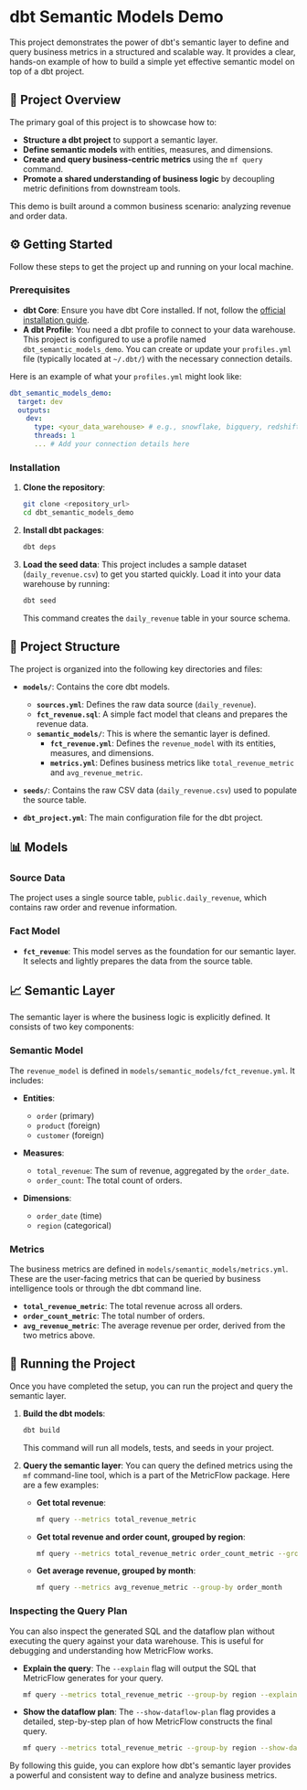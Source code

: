 # dbt Semantic Models Demo

This project demonstrates the power of dbt's semantic layer to define and query business metrics in a structured and scalable way. It provides a clear, hands-on example of how to build a simple yet effective semantic model on top of a dbt project.

## 🚀 Project Overview

The primary goal of this project is to showcase how to:
- **Structure a dbt project** to support a semantic layer.
- **Define semantic models** with entities, measures, and dimensions.
- **Create and query business-centric metrics** using the `mf query` command.
- **Promote a shared understanding of business logic** by decoupling metric definitions from downstream tools.

This demo is built around a common business scenario: analyzing revenue and order data.

## ⚙️ Getting Started

Follow these steps to get the project up and running on your local machine.

### Prerequisites

- **dbt Core**: Ensure you have dbt Core installed. If not, follow the [official installation guide](https://docs.getdbt.com/dbt-cli/installation).
- **A dbt Profile**: You need a dbt profile to connect to your data warehouse. This project is configured to use a profile named `dbt_semantic_models_demo`. You can create or update your `profiles.yml` file (typically located at `~/.dbt/`) with the necessary connection details.

Here is an example of what your `profiles.yml` might look like:

```yaml
dbt_semantic_models_demo:
  target: dev
  outputs:
    dev:
      type: <your_data_warehouse> # e.g., snowflake, bigquery, redshift
      threads: 1
      ... # Add your connection details here
```

### Installation

1. **Clone the repository**:
   ```bash
   git clone <repository_url>
   cd dbt_semantic_models_demo
   ```

2. **Install dbt packages**:
   ```bash
   dbt deps
   ```

3. **Load the seed data**:
   This project includes a sample dataset (`daily_revenue.csv`) to get you started quickly. Load it into your data warehouse by running:
   ```bash
   dbt seed
   ```
   This command creates the `daily_revenue` table in your source schema.

## 📂 Project Structure

The project is organized into the following key directories and files:

- **`models/`**: Contains the core dbt models.
  - **`sources.yml`**: Defines the raw data source (`daily_revenue`).
  - **`fct_revenue.sql`**: A simple fact model that cleans and prepares the revenue data.
  - **`semantic_models/`**: This is where the semantic layer is defined.
    - **`fct_revenue.yml`**: Defines the `revenue_model` with its entities, measures, and dimensions.
    - **`metrics.yml`**: Defines business metrics like `total_revenue_metric` and `avg_revenue_metric`.

- **`seeds/`**: Contains the raw CSV data (`daily_revenue.csv`) used to populate the source table.

- **`dbt_project.yml`**: The main configuration file for the dbt project.

## 📊 Models

### Source Data

The project uses a single source table, `public.daily_revenue`, which contains raw order and revenue information.

### Fact Model

- **`fct_revenue`**: This model serves as the foundation for our semantic layer. It selects and lightly prepares the data from the source table.

## 📈 Semantic Layer

The semantic layer is where the business logic is explicitly defined. It consists of two key components:

### Semantic Model

The `revenue_model` is defined in `models/semantic_models/fct_revenue.yml`. It includes:

- **Entities**:
  - `order` (primary)
  - `product` (foreign)
  - `customer` (foreign)

- **Measures**:
  - `total_revenue`: The sum of revenue, aggregated by the `order_date`.
  - `order_count`: The total count of orders.

- **Dimensions**:
  - `order_date` (time)
  - `region` (categorical)

### Metrics

The business metrics are defined in `models/semantic_models/metrics.yml`. These are the user-facing metrics that can be queried by business intelligence tools or through the dbt command line.

- **`total_revenue_metric`**: The total revenue across all orders.
- **`order_count_metric`**: The total number of orders.
- **`avg_revenue_metric`**: The average revenue per order, derived from the two metrics above.

## 🏃 Running the Project

Once you have completed the setup, you can run the project and query the semantic layer.

1. **Build the dbt models**:
   ```bash
   dbt build
   ```
   This command will run all models, tests, and seeds in your project.

2. **Query the semantic layer**:
   You can query the defined metrics using the `mf` command-line tool, which is a part of the MetricFlow package. Here are a few examples:

   - **Get total revenue**:
     ```bash
     mf query --metrics total_revenue_metric
     ```

   - **Get total revenue and order count, grouped by region**:
     ```bash
     mf query --metrics total_revenue_metric order_count_metric --group-by region
     ```

   - **Get average revenue, grouped by month**:
     ```bash
     mf query --metrics avg_revenue_metric --group-by order_month
     ```

### Inspecting the Query Plan

You can also inspect the generated SQL and the dataflow plan without executing the query against your data warehouse. This is useful for debugging and understanding how MetricFlow works.

- **Explain the query**:
  The `--explain` flag will output the SQL that MetricFlow generates for your query.
  ```bash
  mf query --metrics total_revenue_metric --group-by region --explain
  ```

- **Show the dataflow plan**:
  The `--show-dataflow-plan` flag provides a detailed, step-by-step plan of how MetricFlow constructs the final query.
  ```bash
  mf query --metrics total_revenue_metric --group-by region --show-dataflow-plan
  ```

By following this guide, you can explore how dbt's semantic layer provides a powerful and consistent way to define and analyze business metrics.